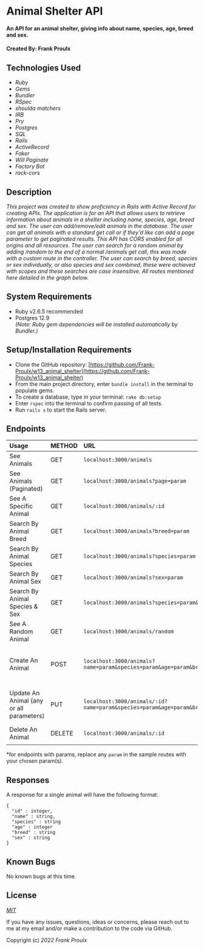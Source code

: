 # Animal Shelter API

#### An API for an animal shelter, giving info about name, species, age, breed and sex.

#### Created By: **Frank Proulx**


## Technologies Used

* _Ruby_
* _Gems_
* _Bundler_
* _RSpec_
* _shoulda matchers_
* _IRB_
* _Pry_
* _Postgres_
* _SQL_
* _Rails_
* _ActiveRecord_
* _Faker_
* _Will Paginate_
* _Factory Bot_
* _rack-cors_

## Description

_This project was created to show proficiency in Rails with Active Record for creating APIs. The application is for an API that allows users to retrieve information about animals in a shelter including name, species, age, breed and sex. The user can add/remove/edit animals in the database. The user can get all animals with a standard get call or if they'd like can add a page parameter to get paginated results. This API has CORS enabled for all origins and all resources. The user can search for a random animal by adding /random to the end of a normal /animals get call, this was made with a custom route in the controller. The user can search by breed, species or sex individually, or also species and sex combined, these were achieved with scopes and these searches are case insensitive. All routes mentioned here detailed in the graph below._

## System Requirements

* Ruby v2.6.5 recommended
* Postgres 12.9  
_(Note: Ruby gem dependencies will be installed automatically by Bundler.)_

## Setup/Installation Requirements

* Clone the GitHub repository: [https://github.com/Frank-Proulx/w13_animal_shelter](https://github.com/Frank-Proulx/w13_animal_shelter)
* From the main project directory, enter `bundle install` in the terminal to populate gems.
* To create a database, type in your terminal: 
      `rake db:setup`
* Enter `rspec` into the terminal to confirm passing of all tests.
* Run `rails s` to start the Rails server.

## Endpoints

|Usage | METHOD       | URL       | Params |
| :--------| :------------| :---------| :------|
|See Animals | GET    | `localhost:3000/animals` | |
|See Animals (Paginated) | GET    | `localhost:3000/animals?page=param` | _page_ |
|See A Specific Animal | GET    | `localhost:3000/animals/:id` | |
|Search By Animal Breed | GET    | `localhost:3000/animals?breed=param` | _breed_ |
|Search By Animal Species | GET    | `localhost:3000/animals?species=param` | _species_ |
|Search By Animal Sex | GET    | `localhost:3000/animals?sex=param` | _sex_ |
|Search By Animal Species & Sex | GET    | `localhost:3000/animals?species=param&sex=param` | _species, sex_ |
|See A Random Animal | GET    | `localhost:3000/animals/random` | |
|Create An Animal | POST    | `localhost:3000/animals?name=param&species=param&age=param&breed=param&sex=param` | _name, species, age, breed, sex_ |
|Update An Animal (any or all parameters) | PUT    | `localhost:3000/animals/:id?name=param&species=param&age=param&breed=param&sex=param` | _name, species, age, breed, sex_ |
|Delete An Animal | DELETE    |`localhost:3000/animals/:id`| |  
|||||

*for endpoints with params, replace any `param` in the sample routes with your chosen param(s).

## Responses

A response for a single animal will have the following format:

```
{
  "id" : integer,
  "name" : string,
  "species" : string
  "age" : integer
  "breed" : string
  "sex" : string
}
```

## Known Bugs

No known bugs at this time.

## License

_[MIT](https://opensource.org/licenses/MIT)_

If you have any issues, questions, ideas or concerns, please reach out to me at my email and/or make a contribution to the code via GitHub.

Copyright (c) _2022_ _Frank Proulx_